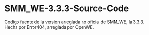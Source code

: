 # SMM_WE-3.3.3-Source-Code
Codigo fuente de la version arreglada no oficial de SMM_WE, la 3.3.3.
Hecha por Error404, arreglada por OpenWE.
